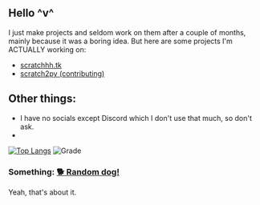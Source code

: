 ## Hello ^v^
I just make projects and seldom work on them after a couple of months, mainly because it was a boring idea. But here are some projects I'm ACTUALLY working on:
 - [scratchhh.tk](https://github.com/themysticsavages/scratchhh.tk)
 - [scratch2py (contributing)](https://github.com/the-cloud-dev/scratch2py)

## Other things:
 - I have no socials except Discord which I don't use that much, so don't ask.
 - 

[![Top Langs](https://github-readme-stats.vercel.app/api/top-langs/?username=themysticsavages&theme=dark&layout=compact)](https://github.com/themysticsavages?tab=repositories)
![Grade](https://github-readme-stats.vercel.app/api?username=themysticsavages&hide=contribs,prs&theme=dark&layout=compact)

### Something: [🐕 Random dog!](https://images.dog.ceo/breeds/terrier-kerryblue/n02093859_2202.jpg)

Yeah, that's about it.
